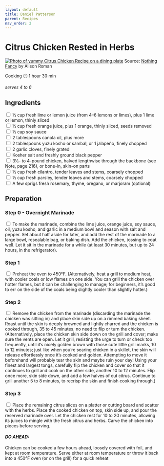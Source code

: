 ```yaml
---
layout: default
title: Daniel Patterson
parent: Recipes
nav_order: 2
---
```

# Citrus Chicken Rested in Herbs
[![Photo of yummy Citrus Chicken Recipe on a dining plate](https://static.homesandproperty.co.uk/s3fs-public/thumbnails/image/2019/11/25/10/citruschickenalisonroman-0.jpg?width=990&auto=webp&quality=75)](https://www.alisoneroman.com/nothing-fancy)
Source: [Nothing Fancy](https://www.alisoneroman.com/nothing-fancy) by Alison Roman

Cooking 🕘 1 hour 30 min

*serves 4 to 6*

## Ingredients

<input type="checkbox" enabled /> ½ cup fresh lime or lemon juice (from 4–6 lemons or limes), plus 1 lime or lemon, thinly sliced <br>
<input type="checkbox" enabled /> ½ cup fresh orange juice, plus 1 orange, thinly sliced, seeds removed <br>
<input type="checkbox" enabled /> ½ cup soy sauce <br>
<input type="checkbox" enabled /> 2 tablespoons canola oil, plus more <br>
<input type="checkbox" enabled /> 2 tablespoons yuzu kosho or sambal, or 1 jalapeño, finely chopped <br>
<input type="checkbox" enabled /> 2 garlic cloves, finely grated <br>
<input type="checkbox" enabled /> Kosher salt and freshly ground black pepper <br>
<input type="checkbox" enabled /> 3½- to 4-pound chicken, halved lengthwise through the backbone (see Note, page 216), or bone-in, skin-on parts <br>
<input type="checkbox" enabled /> ½ cup fresh cilantro, tender leaves and stems, coarsely chopped <br>
<input type="checkbox" enabled /> ½ cup fresh parsley, tender leaves and stems, coarsely chopped <br>
<input type="checkbox" enabled /> A few sprigs fresh rosemary, thyme, oregano, or marjoram (optional) <br>

## Preparation

###  Step 0 - Overnight Marinade
<input type="checkbox" enabled /> To make the marinade, combine the lime juice, orange juice, soy sauce, oil, yuzu kosho, and garlic in a medium bowl and season with salt and pepper. Set about half aside for later, and add the rest of the marinade to a large bowl, resealable bag, or baking dish. Add the chicken, tossing to coat well. Let it sit in the marinade for a while (at least 30 minutes, but up to 24 hours, in the refrigerator).

###  Step 1
<input type="checkbox" enabled /> Preheat the oven to 450°F. (Alternatively, heat a grill to medium heat, with cooler coals or low flames on one side. You can grill the chicken over hotter flames, but it can be challenging to manage; for beginners, it’s good to err on the side of the coals being slightly cooler than slightly hotter.)

### Step 2 
<input type="checkbox" enabled /> Remove the chicken from the marinade (discarding the marinade the chicken was sitting in) and place skin side up on a rimmed baking sheet. Roast until the skin is deeply browned and lightly charred and the chicken is cooked through, 35 to 45 minutes; no need to flip or turn the chicken. (Alternatively, place the chicken skin side down on the grill and cover; make sure the vents are open. Let it grill, resisting the urge to turn or check too frequently, until it’s nicely golden brown with those cute little grill marks, 10 to 12 minutes; just like when you’re searing chicken in a skillet, the skin will release effortlessly once it’s cooked and golden. Attempting to move it beforehand will probably tear the skin and maybe ruin your day! Using your finest and largest tongs, carefully flip the chicken and cover so that it continues to grill and cook on the other side, another 10 to 12 minutes. Flip once more, skin side down, and add a few halves of cut citrus. Continue to grill another 5 to 8 minutes, to recrisp the skin and finish cooking through.)

### Step 3
<input type="checkbox" enabled /> Place the remaining citrus slices on a platter or cutting board and scatter with the herbs. Place the cooked chicken on top, skin side up, and pour the reserved marinade over. Let the chicken rest for 10 to 20 minutes, allowing its juices to mingle with the fresh citrus and herbs. Carve the chicken into pieces before serving.

#### *DO AHEAD:* 
Chicken can be cooked a few hours ahead, loosely covered with foil, and kept at room temperature. Serve either at room temperature or throw it back into a 450°F oven (or on the grill) for a quick reheat
